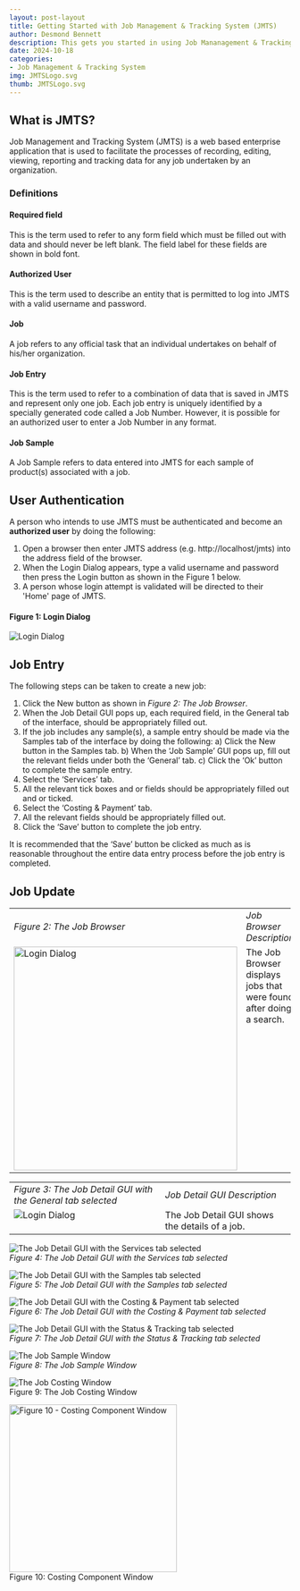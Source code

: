 ```yaml
---
layout: post-layout
title: Getting Started with Job Management & Tracking System (JMTS)
author: Desmond Bennett
description: This gets you started in using Job Mananagement & Tracking System (JMTS) which is an enterprise resource planning and job (order) management software.
date: 2024-10-18
categories:
- Job Management & Tracking System
img: JMTSLogo.svg
thumb: JMTSLogo.svg
---
```


<h2>What is JMTS?</h2>
Job Management and Tracking System (JMTS) is a web based enterprise application 
that is used to facilitate the processes of recording, editing, viewing, reporting 
and tracking data for any job undertaken by an organization. 

### Definitions

#### Required field 
This is the term used to refer to any form field which must be filled out with 
data and should never be left blank. The field label for these fields are shown in bold font.

#### Authorized User
This is the term used to describe an entity that is permitted to log into JMTS 
with a valid username and password.

#### Job
A job refers to any official task that an individual undertakes on behalf of his/her organization.

#### Job Entry 
This is the term used to refer to a combination of data that is saved in JMTS 
and represent only one job. Each job entry is uniquely identified by a specially 
generated code called a Job Number. However, it is possible for an authorized 
user to enter a Job Number in any format.

#### Job Sample
A Job Sample refers to data entered into JMTS for each sample of product(s) associated with a job.

## User Authentication

A person who intends to use JMTS must be authenticated and become an 
**authorized user** by doing the following:

1.	Open a browser then enter JMTS address (e.g. http://localhost/jmts) 
into the address field of the browser.
2.	When the Login Dialog appears, type a valid username and password then 
press the Login button as shown in the Figure 1 below.
3.	A person whose login attempt is validated will be directed to their 
'Home' page of JMTS. 

#### Figure 1: Login Dialog
<img src="https://github.com/DPBandA/job-management-tracking-system/blob/master/doc/images/jmts/login%20dialog.png?raw=true" 
    alt="Login Dialog" />

## Job Entry

The following steps can be taken to create a new job:

1.	Click the New button as shown in _Figure 2: The Job Browser_.
2.	When the Job Detail GUI pops up, each required field, in the General 
tab of the interface, should be appropriately filled out.
3.	If the job includes any sample(s), a sample entry should be made via 
the Samples tab of the interface by doing the following:
a)	Click the New button in the Samples tab. 
b)	When the ‘Job Sample’ GUI pops up, fill out the relevant fields under both the ‘General’ tab.
c)	Click the ‘Ok’ button to complete the sample entry.
4.	Select the ‘Services’ tab.
5.	All the relevant tick boxes and or fields should be appropriately filled out and or ticked.
6.	Select the ‘Costing & Payment’ tab.
7.	All the relevant fields should be appropriately filled out.
8.	Click the ‘Save’ button to complete the job entry. 

It is recommended that the ‘Save’ button be clicked as much as is reasonable 
throughout the entire data entry process before the job entry is completed.

## Job Update

<table border="0px hidden white">
 <tr>
    <td><em>Figure 2: The Job Browser</em></td>
    <td><em>Job Browser Description</em></td>
 </tr>
 <tr valign="top">
    <td><img src="https://github.com/DPBandA/job-management-tracking-system/blob/master/doc/images/jmts/job%20browser.png?raw=true" alt="Login Dialog" width="400"/>
    </td>
    <td>
      The Job Browser displays jobs that were found after doing a search.
    </td>
 </tr>
</table>

<table border="0px hidden white">
 <tr>
    <td><em>Figure 3: The Job Detail GUI with the General tab selected</em></td>
    <td><em>Job Detail GUI Description</em></td>
 </tr>
 <tr valign="top">
    <td><img src="https://github.com/DPBandA/job-management-tracking-system/blob/master/doc/images/jmts/job%20detail%20dialog.png?raw=true" alt="Login Dialog"/>
    </td>
    <td>
      The Job Detail GUI shows the details of a job.
    </td>
 </tr>
</table>

![The Job Detail GUI with the Services tab selected](https://github.com/DPBandA/job-management-tracking-system/blob/master/doc/images/jmts/job%20detail%20services%20tab.png?raw=true)
<br/>
_Figure 4: The Job Detail GUI with the Services tab selected_

![The Job Detail GUI with the Samples tab selected](https://github.com/DPBandA/job-management-tracking-system/blob/master/doc/images/jmts/job%20detail%20samples%20tab.png?raw=true)
<br/>
_Figure 5: The Job Detail GUI with the Samples tab selected_

![The Job Detail GUI with the Costing & Payment  tab selected](https://github.com/DPBandA/job-management-tracking-system/blob/master/doc/images/jmts/job%20detail%20costing%20and%20payment.png?raw=true)
<br/>
_Figure 6: The Job Detail GUI with the Costing & Payment  tab selected_

![The Job Detail GUI with the Status & Tracking  tab selected](https://github.com/DPBandA/job-management-tracking-system/blob/master/doc/images/jmts/job%20detail%20status%20and%20tracking%20tab.png?raw=true)
<br/>
_Figure 7: The Job Detail GUI with the Status & Tracking  tab selected_

![The Job Sample Window](https://github.com/DPBandA/job-management-tracking-system/blob/master/doc/images/jmts/job%20sample.png?raw=true)
<br/>
_Figure 8: The Job Sample Window_

![The Job Costing Window](https://github.com/DPBandA/job-management-tracking-system/blob/master/doc/images/jmts/job%20costing.png?raw=true)
<br/>
Figure 9: The Job Costing Window

<div>
<img src="https://github.com/DPBandA/job-management-tracking-system/blob/master/doc/images/jmts/cost%20component.png?raw=true" width="300" alt="Figure 10 - Costing Component Window" />
<br/>
Figure 10: Costing Component Window
</div>